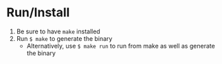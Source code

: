 # Run/Install
1. Be sure to have `make` installed
2. Run `$ make` to generate the binary
    - Alternatively, use `$ make run` to run from make as well as generate the binary
